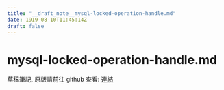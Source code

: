 ```yaml
---
title: "__draft_note__mysql-locked-operation-handle.md"
date: 1919-08-10T11:45:14Z
draft: false
---
```


# mysql-locked-operation-handle.md

草稿筆記, 原版請前往 github 查看: [連結](https://github.com/tinghaolai/just-random-note/blob/master/db/mysql/mysql-locked-operation-handle.md)